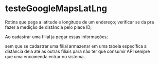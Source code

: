 # testeGoogleMapsLatLng

Rotina que pega a latitude e longitude de um endereço;
verificar se da pra fazer a medição de distância pelo place ID;

Ao cadastrar uma filial ja pegar essas informações;

sem que se cadastrar uma filial armazenar em uma tabela específica a distância dela até as outras filiais para não ter que consumir API sempre que uma encomenda entrar no sistema.

